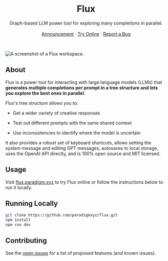 <div align="center">
  <h1 align="center">Flux</h1>
  <p align="center">
    Graph-based LLM power tool for exploring many completions in parallel.
    <br />
    <br />
    <a href="https://twitter.com/transmissions11/status/1640775967856803840">Announcement</a>
    ·
    <a href="http://flux.paradigm.xyz">Try Online</a>
    ·
    <a href="https://github.com/paradigmxyz/flux/issues">Report a Bug</a>
  </p>
</div>

<br />

![A screenshot of a Flux workspace.](/public/meta-full.png)

## About

Flux is a power tool for interacting with large language models (LLMs) that **generates multiple completions per prompt in a tree structure and lets you explore the best ones in parallel.** 

Flux's tree structure allows you to:

- Get a wider variety of creative responses

- Test out different prompts with the same shared context

- Use inconsistencies to identify where the model is uncertain 

It also provides a robust set of keyboard shortcuts, allows setting the system message and editing GPT messages, autosaves to local storage, uses the OpenAI API directly, and is 100% open source and MIT licensed.

## Usage

Visit [flux.paradigm.xyz](https://flux.paradigm.xyz) to try Flux online or follow the instructions below to run it locally.

## Running Locally

```sh
git clone https://github.com/paradigmxyz/flux.git
npm install
npm run dev
```

## Contributing

See the [open issues](https://github.com/paradigmxyz/flux/issues) for a list of proposed features (and known issues).
